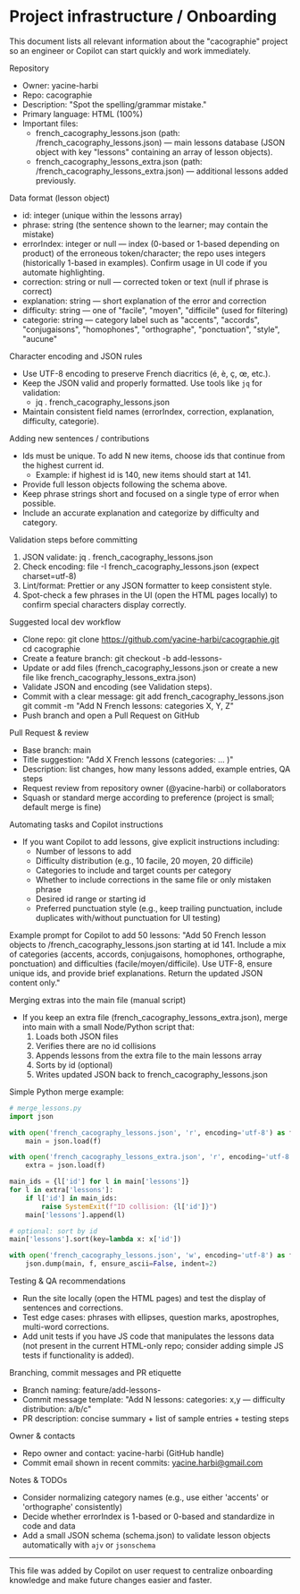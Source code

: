 # Project infrastructure / Onboarding

This document lists all relevant information about the "cacographie" project so an engineer or Copilot can start quickly and work immediately.

Repository
- Owner: yacine-harbi
- Repo: cacographie
- Description: "Spot the spelling/grammar mistake."
- Primary language: HTML (100%)
- Important files:
  - french_cacography_lessons.json (path: /french_cacography_lessons.json) — main lessons database (JSON object with key "lessons" containing an array of lesson objects).
  - french_cacography_lessons_extra.json (path: /french_cacography_lessons_extra.json) — additional lessons added previously.

Data format (lesson object)
- id: integer (unique within the lessons array)
- phrase: string (the sentence shown to the learner; may contain the mistake)
- errorIndex: integer or null — index (0-based or 1-based depending on product) of the erroneous token/character; the repo uses integers (historically 1-based in examples). Confirm usage in UI code if you automate highlighting.
- correction: string or null — corrected token or text (null if phrase is correct)
- explanation: string — short explanation of the error and correction
- difficulty: string — one of "facile", "moyen", "difficile" (used for filtering)
- categorie: string — category label such as "accents", "accords", "conjugaisons", "homophones", "orthographe", "ponctuation", "style", "aucune"

Character encoding and JSON rules
- Use UTF-8 encoding to preserve French diacritics (é, è, ç, œ, etc.).
- Keep the JSON valid and properly formatted. Use tools like `jq` for validation:
  - jq . french_cacography_lessons.json
- Maintain consistent field names (errorIndex, correction, explanation, difficulty, categorie).

Adding new sentences / contributions
- Ids must be unique. To add N new items, choose ids that continue from the highest current id.
  - Example: if highest id is 140, new items should start at 141.
- Provide full lesson objects following the schema above.
- Keep phrase strings short and focused on a single type of error when possible.
- Include an accurate explanation and categorize by difficulty and category.

Validation steps before committing
1. JSON validate: jq . french_cacography_lessons.json
2. Check encoding: file -I french_cacography_lessons.json (expect charset=utf-8)
3. Lint/format: Prettier or any JSON formatter to keep consistent style.
4. Spot-check a few phrases in the UI (open the HTML pages locally) to confirm special characters display correctly.

Suggested local dev workflow
- Clone repo:
  git clone https://github.com/yacine-harbi/cacographie.git
  cd cacographie
- Create a feature branch:
  git checkout -b add-lessons-<short-description>
- Update or add files (french_cacography_lessons.json or create a new file like french_cacography_lessons_extra.json)
- Validate JSON and encoding (see Validation steps).
- Commit with a clear message:
  git add french_cacography_lessons.json
  git commit -m "Add N French lessons: categories X, Y, Z"
- Push branch and open a Pull Request on GitHub

Pull Request & review
- Base branch: main
- Title suggestion: "Add X French lessons (categories: ... )"
- Description: list changes, how many lessons added, example entries, QA steps
- Request review from repository owner (@yacine-harbi) or collaborators
- Squash or standard merge according to preference (project is small; default merge is fine)

Automating tasks and Copilot instructions
- If you want Copilot to add lessons, give explicit instructions including:
  - Number of lessons to add
  - Difficulty distribution (e.g., 10 facile, 20 moyen, 20 difficile)
  - Categories to include and target counts per category
  - Whether to include corrections in the same file or only mistaken phrase
  - Desired id range or starting id
  - Preferred punctuation style (e.g., keep trailing punctuation, include duplicates with/without punctuation for UI testing)

Example prompt for Copilot to add 50 lessons:
"Add 50 French lesson objects to /french_cacography_lessons.json starting at id 141. Include a mix of categories (accents, accords, conjugaisons, homophones, orthographe, ponctuation) and difficulties (facile/moyen/difficile). Use UTF-8, ensure unique ids, and provide brief explanations. Return the updated JSON content only."

Merging extras into the main file (manual script)
- If you keep an extra file (french_cacography_lessons_extra.json), merge into main with a small Node/Python script that:
  1. Loads both JSON files
  2. Verifies there are no id collisions
  3. Appends lessons from the extra file to the main lessons array
  4. Sorts by id (optional)
  5. Writes updated JSON back to french_cacography_lessons.json

Simple Python merge example:

```python
# merge_lessons.py
import json

with open('french_cacography_lessons.json', 'r', encoding='utf-8') as f:
    main = json.load(f)

with open('french_cacography_lessons_extra.json', 'r', encoding='utf-8') as f:
    extra = json.load(f)

main_ids = {l['id'] for l in main['lessons']}
for l in extra['lessons']:
    if l['id'] in main_ids:
        raise SystemExit(f"ID collision: {l['id']}")
    main['lessons'].append(l)

# optional: sort by id
main['lessons'].sort(key=lambda x: x['id'])

with open('french_cacography_lessons.json', 'w', encoding='utf-8') as f:
    json.dump(main, f, ensure_ascii=False, indent=2)
```

Testing & QA recommendations
- Run the site locally (open the HTML pages) and test the display of sentences and corrections.
- Test edge cases: phrases with ellipses, question marks, apostrophes, multi-word corrections.
- Add unit tests if you have JS code that manipulates the lessons data (not present in the current HTML-only repo; consider adding simple JS tests if functionality is added).

Branching, commit messages and PR etiquette
- Branch naming: feature/add-lessons-<short-desc>
- Commit message template: "Add N lessons: categories: x,y — difficulty distribution: a/b/c"
- PR description: concise summary + list of sample entries + testing steps

Owner & contacts
- Repo owner and contact: yacine-harbi (GitHub handle)
- Commit email shown in recent commits: yacine.harbi@gmail.com

Notes & TODOs
- Consider normalizing category names (e.g., use either 'accents' or 'orthographe' consistently)
- Decide whether errorIndex is 1-based or 0-based and standardize in code and data
- Add a small JSON schema (schema.json) to validate lesson objects automatically with `ajv` or `jsonschema`

----

This file was added by Copilot on user request to centralize onboarding knowledge and make future changes easier and faster.